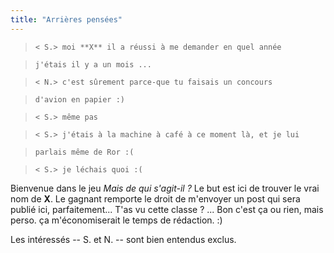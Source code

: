 ```yaml
---
title: "Arrières pensées"
---
```


>

>  
>     < S.> moi **X** il a réussi à me demander en quel année

>  
>     j'étais il y a un mois ...

>  
>     < N.> c'est sûrement parce-que tu faisais un concours

>  
>     d'avion en papier :)

>  
>     < S.> même pas

>  
>     < S.> j'étais à la machine à café à ce moment là, et je lui

>  
>     parlais même de Ror :(

>  
>     < S.> je léchais quoi :(

>  
>  

Bienvenue dans le jeu _Mais de qui s'agit-il ?_ Le but est ici de trouver le
vrai nom de **X**. Le gagnant remporte le droit de m'envoyer un post qui sera
publié ici, parfaitement... T'as vu cette classe ? ... Bon c'est ça ou rien,
mais perso. ça m'économiserait le temps de rédaction. :)

Les intéressés -- S. et N. -- sont bien entendus exclus.

